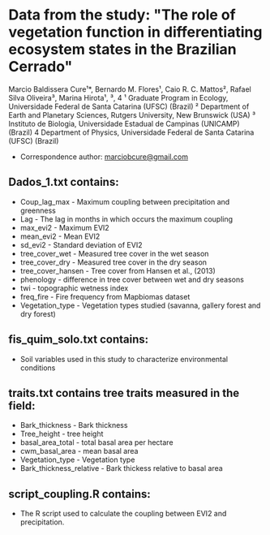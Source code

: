 # Data from the study: "The role of vegetation function in differentiating ecosystem states in the Brazilian Cerrado"

Marcio Baldissera Cure¹*, Bernardo M. Flores¹, Caio R. C. Mattos², Rafael Silva Oliveira³, Marina Hirota¹, ³, 4
¹ Graduate Program in Ecology, Universidade Federal de Santa Catarina (UFSC) (Brazil)
² Department of Earth and Planetary Sciences, Rutgers University, New Brunswick (USA)
³ Instituto de Biologia, Universidade Estadual de Campinas (UNICAMP) (Brazil)
4 Department of Physics, Universidade Federal de Santa Catarina (UFSC) (Brazil)
* Correspondence author: marciobcure@gmail.com

## Dados_1.txt contains:

- Coup_lag_max - Maximum coupling between precipitation and greenness
- Lag - The lag in months in which occurs the maximum coupling
- max_evi2 - Maximum EVI2
- mean_evi2 - Mean EVI2
- sd_evi2 - Standard deviation of EVI2
- tree_cover_wet - Measured tree cover in the wet season
- tree_cover_dry - Measured tree cover in the dry season
- tree_cover_hansen - Tree cover from Hansen et al., (2013)
- phenology - difference in tree cover between wet and dry seasons
- twi - topographic wetness index
- freq_fire - Fire frequency from Mapbiomas dataset
- Vegetation_type - Vegetation types studied (savanna, gallery forest and dry forest)

## fis_quim_solo.txt contains:

- Soil variables used in this study to characterize environmental conditions

## traits.txt contains tree traits measured in the field:

- Bark_thickness - Bark thickness
- Tree_height - tree height
- basal_area_total - total basal area per hectare
- cwm_basal_area - mean basal area
- Vegetation_type - Vegetation type
- Bark_thickness_relative - Bark thickess relative to basal area

## script_coupling.R contains:

- The R script used to calculate the coupling between EVI2 and precipitation.
